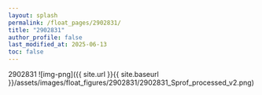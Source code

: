 ```yaml
---
layout: splash
permalink: /float_pages/2902831/
title: "2902831"
author_profile: false
last_modified_at: 2025-06-13
toc: false
---
```

 
2902831
![img-png]({{ site.url }}{{ site.baseurl }}/assets/images/float_figures/2902831/2902831_Sprof_processed_v2.png)